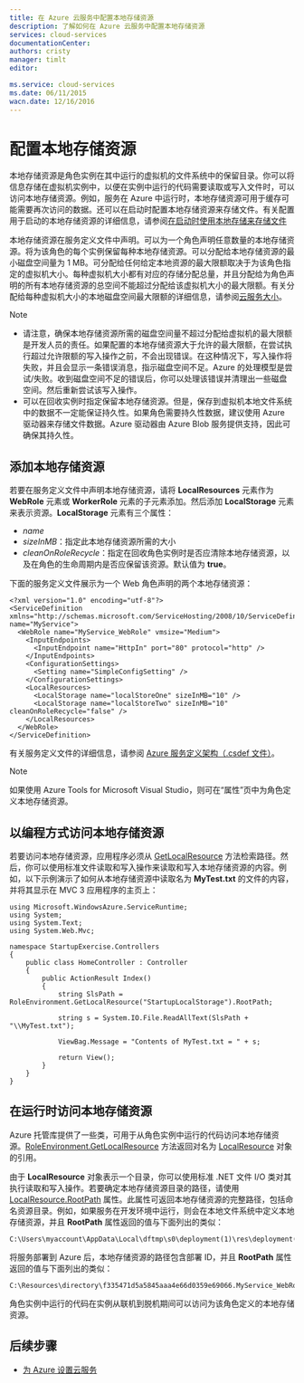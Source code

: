 ```yaml
---
title: 在 Azure 云服务中配置本地存储资源
description: 了解如何在 Azure 云服务中配置本地存储资源
services: cloud-services
documentationCenter: 
authors: cristy
manager: timlt
editor: 

ms.service: cloud-services
ms.date: 06/11/2015
wacn.date: 12/16/2016
---
```


# 配置本地存储资源

本地存储资源是角色实例在其中运行的虚拟机的文件系统中的保留目录。你可以将信息存储在虚拟机实例中，以便在实例中运行的代码需要读取或写入文件时，可以访问本地存储资源。例如，服务在 Azure 中运行时，本地存储资源可用于缓存可能需要再次访问的数据。还可以在启动时配置本地存储资源来存储文件。有关配置用于启动的本地存储资源的详细信息，请参阅[在启动时使用本地存储来存储文件](./cloud-services-startup-tasks-common.md#create-files-in-local-storage-from-a-startup-task)

本地存储资源在服务定义文件中声明。可以为一个角色声明任意数量的本地存储资源。将为该角色的每个实例保留每种本地存储资源。可以分配给本地存储资源的最小磁盘空间量为 1 MB。可分配给任何给定本地资源的最大限额取决于为该角色指定的虚拟机大小。每种虚拟机大小都有对应的存储分配总量，并且分配给为角色声明的所有本地存储资源的总空间不能超过分配给该虚拟机大小的最大限额。有关分配给每种虚拟机大小的本地磁盘空间最大限额的详细信息，请参阅[云服务大小](./cloud-services-sizes-specs.md)。

> [!NOTE]
>
-   请注意，确保本地存储资源所需的磁盘空间量不超过分配给虚拟机的最大限额是开发人员的责任。如果配置的本地存储资源大于允许的最大限额，在尝试执行超过允许限额的写入操作之前，不会出现错误。在这种情况下，写入操作将失败，并且会显示一条错误消息，指示磁盘空间不足。Azure 的处理模型是尝试/失败。收到磁盘空间不足的错误后，你可以处理该错误并清理出一些磁盘空间。然后重新尝试该写入操作。
-   可以在回收实例时指定保留本地存储资源。但是，保存到虚拟机本地文件系统中的数据不一定能保证持久性。如果角色需要持久性数据，建议使用 Azure 驱动器来存储文件数据。Azure 驱动器由 Azure Blob 服务提供支持，因此可确保其持久性。

## 添加本地存储资源

若要在服务定义文件中声明本地存储资源，请将 **LocalResources** 元素作为 **WebRole** 元素或 **WorkerRole** 元素的子元素添加。然后添加 **LocalStorage** 元素来表示资源。**LocalStorage** 元素有三个属性：

-   *name*
-   *sizeInMB*：指定此本地存储资源所需的大小
-   *cleanOnRoleRecycle*：指定在回收角色实例时是否应清除本地存储资源，以及在角色的生命周期内是否应保留该资源。默认值为 **true**。

下面的服务定义文件展示为一个 Web 角色声明的两个本地存储资源：

    <?xml version="1.0" encoding="utf-8"?>
    <ServiceDefinition xmlns="http://schemas.microsoft.com/ServiceHosting/2008/10/ServiceDefinition" name="MyService">
      <WebRole name="MyService_WebRole" vmsize="Medium">
        <InputEndpoints>
          <InputEndpoint name="HttpIn" port="80" protocol="http" />
        </InputEndpoints>
        <ConfigurationSettings>
          <Setting name="SimpleConfigSetting" />
        </ConfigurationSettings>
        <LocalResources>
          <LocalStorage name="localStoreOne" sizeInMB="10" />
          <LocalStorage name="localStoreTwo" sizeInMB="10" cleanOnRoleRecycle="false" />
        </LocalResources>
      </WebRole>
    </ServiceDefinition>

有关服务定义文件的详细信息，请参阅 [Azure 服务定义架构（.csdef 文件）](https://msdn.microsoft.com/zh-cn/library/azure/ee758711.aspx)。

> [!NOTE]
> 如果使用 Azure Tools for Microsoft Visual Studio，则可在“属性”页中为角色定义本地存储资源。

## 以编程方式访问本地存储资源

若要访问本地存储资源，应用程序必须从 [GetLocalResource](https://msdn.microsoft.com/zh-cn/library/azure/microsoft.windowsazure.serviceruntime.roleenvironment.getlocalresource.aspx) 方法检索路径。然后，你可以使用标准文件读取和写入操作来读取和写入本地存储资源的内容。例如，以下示例演示了如何从本地存储资源中读取名为 **MyTest.txt** 的文件的内容，并将其显示在 MVC 3 应用程序的主页上：

    using Microsoft.WindowsAzure.ServiceRuntime;
    using System;
    using System.Text;
    using System.Web.Mvc;

    namespace StartupExercise.Controllers
    {
        public class HomeController : Controller
        {
            public ActionResult Index()
            {
                string SlsPath = RoleEnvironment.GetLocalResource("StartupLocalStorage").RootPath;

                string s = System.IO.File.ReadAllText(SlsPath + "\\MyTest.txt");

                ViewBag.Message = "Contents of MyTest.txt = " + s;

                return View();
            }
        }
    }

## 在运行时访问本地存储资源

Azure 托管库提供了一些类，可用于从角色实例中运行的代码访问本地存储资源。[RoleEnvironment.GetLocalResource](https://msdn.microsoft.com/zh-cn/library/microsoft.windowsazure.serviceruntime.roleenvironment.getlocalresource.aspx) 方法返回对名为 [LocalResource](https://msdn.microsoft.com/zh-cn/library/microsoft.windowsazure.serviceruntime.localresource.aspx) 对象的引用。

由于 **LocalResource** 对象表示一个目录，你可以使用标准 .NET 文件 I/O 类对其执行读取和写入操作。若要确定本地存储资源目录的路径，请使用 [LocalResource.RootPath](https://msdn.microsoft.com/zh-cn/library/microsoft.windowsazure.serviceruntime.localresource.rootpath.aspx) 属性。此属性可返回本地存储资源的完整路径，包括命名资源目录。例如，如果服务在开发环境中运行，则会在本地文件系统中定义本地存储资源，并且 **RootPath** 属性返回的值与下面列出的类似：

    C:\Users\myaccount\AppData\Local\dftmp\s0\deployment(1)\res\deployment(1).MyService.MyService_WebRole.0\directory\localStoreOne\

将服务部署到 Azure 后，本地存储资源的路径包含部署 ID，并且 **RootPath** 属性返回的值与下面列出的类似：

    C:\Resources\directory\f335471d5a5845aaa4e66d0359e69066.MyService_WebRole.localStoreOne\

角色实例中运行的代码在实例从联机到脱机期间可以访问为该角色定义的本地存储资源。

## 后续步骤

- [为 Azure 设置云服务](./cloud-services-model-and-package.md)

<!---HONumber=Mooncake_Quality_Review_1202_2016-->